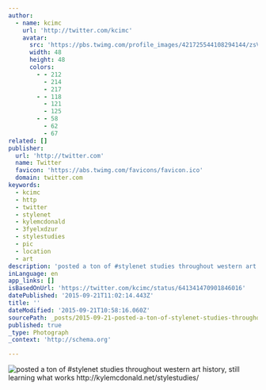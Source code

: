 ```yaml
---
author:
  - name: kcimc
    url: 'http://twitter.com/kcimc'
    avatar:
      src: 'https://pbs.twimg.com/profile_images/421725544108294144/zsVuJ0Ss_normal.jpeg'
      width: 48
      height: 48
      colors:
        - - 212
          - 214
          - 217
        - - 118
          - 121
          - 125
        - - 58
          - 62
          - 67
related: []
publisher:
  url: 'http://twitter.com'
  name: Twitter
  favicon: 'https://abs.twimg.com/favicons/favicon.ico'
  domain: twitter.com
keywords:
  - kcimc
  - http
  - twitter
  - stylenet
  - kylemcdonald
  - 3fyelxdzur
  - stylestudies
  - pic
  - location
  - art
description: 'posted a ton of #stylenet studies throughout western art history, still learning what works http://kylemcdonald.net/stylestudies/'
inLanguage: en
app_links: []
isBasedOnUrl: 'https://twitter.com/kcimc/status/641341470901846016'
datePublished: '2015-09-21T11:02:14.443Z'
title: ''
dateModified: '2015-09-21T10:58:16.060Z'
sourcePath: _posts/2015-09-21-posted-a-ton-of-stylenet-studies-throughout-western-art-his.md
published: true
_type: Photograph
_context: 'http://schema.org'

---
```

![posted a ton of &num;stylenet studies throughout western art history&comma; still learning what works http&colon;&sol;&sol;kylemcdonald&period;net&sol;stylestudies&sol;](https://pbs.twimg.com/media/COaAqxYUAAAMSF9.png:large)